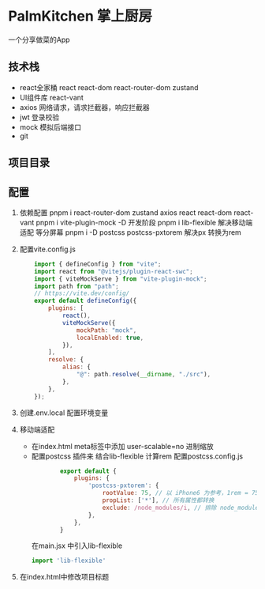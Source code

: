 #  PalmKitchen 掌上厨房
一个分享做菜的App

## 技术栈
- react全家桶
    react react-dom react-router-dom zustand
- UI组件库 react-vant
- axios 网络请求，请求拦截器，响应拦截器
- jwt 登录校验
- mock 模拟后端接口
- git 

## 项目目录


## 配置
1. 依赖配置
    pnpm i react-router-dom zustand axios react react-dom react-vant
    pnpm i vite-plugin-mock -D 开发阶段
    pnpm i lib-flexible  解决移动端适配 等分屏幕
    pnpm i -D postcss postcss-pxtorem  解决px 转换为rem
    

2. 配置vite.config.js
    ```js
        import { defineConfig } from "vite";
        import react from "@vitejs/plugin-react-swc";
        import { viteMockServe } from "vite-plugin-mock";
        import path from "path";
        // https://vite.dev/config/
        export default defineConfig({
            plugins: [
                react(),
                viteMockServe({
                    mockPath: "mock",
                    localEnabled: true,
                }),
            ],
            resolve: {
                alias: {
                    "@": path.resolve(__dirname, "./src"),
                },
            },
        });
    ```
3. 创建.env.local 配置环境变量

4. 移动端适配
    - 在index.html meta标签中添加   user-scalable=no  进制缩放
    - 配置postcss 插件来 结合lib-flexible 计算rem
        配置postcss.config.js
        ```js
                export default {
                    plugins: {
                        'postcss-pxtorem': {
                            rootValue: 75, // 以 iPhone6 为参考，1rem = 75px    200 / 75 = 2.6666666666666665rem
                            propList: ['*'], // 所有属性都转换
                            exclude: /node_modules/i, // 排除 node_modules 中的文件
                        },
                    },
                }
        ```
        在main.jsx 中引入lib-flexible
        ```js
        import 'lib-flexible'
        ```
    
5. 在index.html中修改项目标题
     <title>掌上厨房</title>